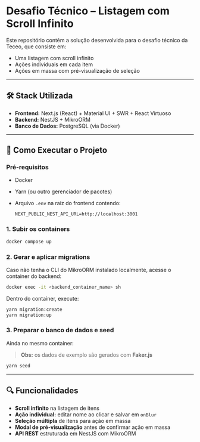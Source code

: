 # Desafio Técnico – Listagem com Scroll Infinito

Este repositório contém a solução desenvolvida para o desafio técnico da Teceo, que consiste em:

* Uma listagem com scroll infinito
* Ações individuais em cada item
* Ações em massa com pré-visualização de seleção

---

## 🛠️ Stack Utilizada

* **Frontend:** Next.js (React) + Material UI + SWR + React Virtuoso
* **Backend:** NestJS + MikroORM
* **Banco de Dados:** PostgreSQL (via Docker)

---

## 🚀 Como Executar o Projeto

### Pré-requisitos

* Docker
* Yarn (ou outro gerenciador de pacotes)
* Arquivo `.env` na raiz do frontend contendo:

  ```env
  NEXT_PUBLIC_NEST_API_URL=http://localhost:3001
  ```

### 1. Subir os containers

```bash
docker compose up
```

### 2. Gerar e aplicar migrations

Caso não tenha o CLI do MikroORM instalado localmente, acesse o container do backend:

```bash
docker exec -it <backend_container_name> sh
```

Dentro do container, execute:

```bash
yarn migration:create
yarn migration:up
```

### 3. Preparar o banco de dados e seed

Ainda no mesmo container:

> **Obs:** os dados de exemplo são gerados com **Faker.js**

```bash
yarn seed
```

---

## 🔍 Funcionalidades

* **Scroll infinito** na listagem de itens
* **Ação individual:** editar nome ao clicar e salvar em `onBlur`
* **Seleção múltipla** de itens para ação em massa
* **Modal de pré-visualização** antes de confirmar ação em massa
* **API REST** estruturada em NestJS com MikroORM